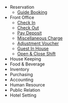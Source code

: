 <!-- docs/_sidebar.md -->
- Reservation
  * [Guide Booking](./reservation/guide_booking.md)
- Front Office
  * [Check In](./front_office/checkin.md)
  * [Check Out](./front_office/checkout.md)
  * [Pay Deposit](./front_office/deposit.md)
  * [Miscellaneous Charge](./front_office/misc_charge.md)
  * [Adjustment Voucher](./front_office/adj_voucher.md)
  * [Guest In House](./front_office/guest_inhouse.md)
  * [Open & Close Shift](./front_office/open_close_shift.md)
- House Keeping
- Food & Beverage
- Inventory
- Purchasing
- Accounting
- Human Resource
- Public Relation
- Hotel Setting